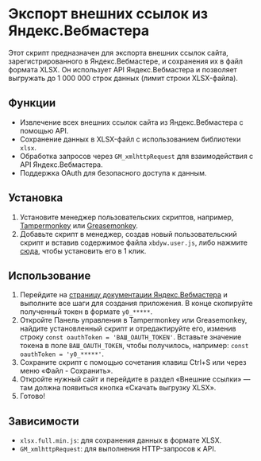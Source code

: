 # Экспорт внешних ссылок из Яндекс.Вебмастера

Этот скрипт предназначен для экспорта внешних ссылок сайта, зарегистрированного в Яндекс.Вебмастере, и сохранения их в файл формата XLSX. Он использует API Яндекс.Вебмастера и позволяет выгружать до 1 000 000 строк данных (лимит строки XLSX-файла).

## Функции

- Извлечение всех внешних ссылок сайта из Яндекс.Вебмастера с помощью API.
- Сохранение данных в XLSX-файл с использованием библиотеки `xlsx`.
- Обработка запросов через `GM_xmlhttpRequest` для взаимодействия с API Яндекс.Вебмастера.
- Поддержка OAuth для безопасного доступа к данным.

## Установка

1. Установите менеджер пользовательских скриптов, например, [Tampermonkey](https://www.tampermonkey.net/) или [Greasemonkey](https://www.greasespot.net/).
2. Добавьте скрипт в менеджер, создав новый пользовательский скрипт и вставив содержимое файла `xbdyw.user.js`, либо нажмите [сюда](https://github.com/xxrxtnxxov/XBFYW/raw/refs/heads/main/xbdyw.user.js), чтобы установить его в 1 клик.

## Использование

1. Перейдите на [страницу документации Яндекс.Вебмастера](https://yandex.ru/dev/webmaster/doc/ru/tasks/how-to-get-oauth) и выполните все шаги для создания приложения. В конце скопируйте полученный токен в формате `y0_*****`.
2. Откройте Панель управления в Tampermonkey или Greasemonkey, найдите установленный скрипт и отредактируйте его, изменив строку `const oauthToken = 'ВАШ_OAUTH_TOKEN'`. Вставьте значение токена в поле `ВАШ_OAUTH_TOKEN`, чтобы получилось, например: `const oauthToken = 'y0_*****'`.
3. Сохраните скрипт с помощью сочетания клавиш Ctrl+S или через меню «Файл - Сохранить».
4. Откройте нужный сайт и перейдите в раздел «Внешние ссылки» — там должна появиться кнопка «Скачать выгрузку XLSX».
5. Готово!

## Зависимости

- `xlsx.full.min.js`: для сохранения данных в формате XLSX.
- `GM_xmlhttpRequest`: для выполнения HTTP-запросов к API.
